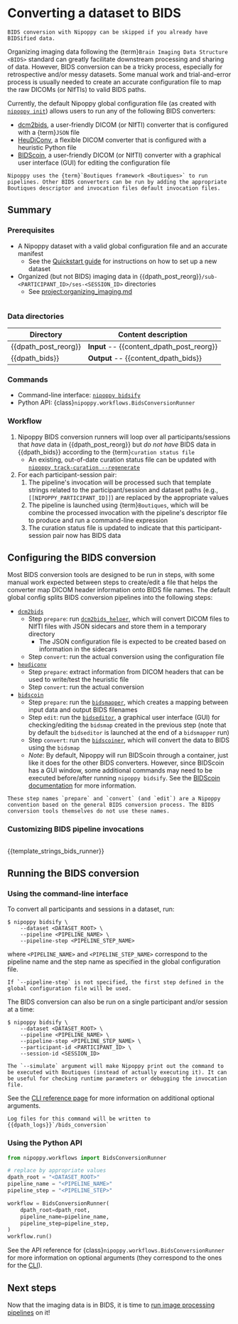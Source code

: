 # Converting a dataset to BIDS

```{tip}
BIDS conversion with Nipoppy can be skipped if you already have BIDSified data.
```

Organizing imaging data following the {term}`Brain Imaging Data Structure <BIDS>` standard can greatly facilitate downstream processing and sharing of data. However, BIDS conversion can be a tricky process, especially for retrospective and/or messy datasets. Some manual work and trial-and-error process is usually needed to create an accurate configuration file to map the raw DICOMs (or NIfTIs) to valid BIDS paths.

Currently, the default Nipoppy global configuration file (as created with [`nipoppy init`](<project:../cli_reference/init.rst>)) allows users to run any of the following BIDS converters:
- [dcm2bids](https://unfmontreal.github.io/Dcm2Bids/latest), a user-friendly DICOM (or NIfTI) converter that is configured with a {term}`JSON` file
- [HeuDiConv](https://heudiconv.readthedocs.io/en/latest/), a flexible DICOM converter that is configured with a heuristic Python file
- [BIDScoin](https://bidscoin.readthedocs.io/en/stable/), a user-friendly DICOM (or NIfTI) converter with a graphical user interface (GUI) for editing the configuration file

```{note}
Nipoppy uses the {term}`Boutiques framework <Boutiques>` to run pipelines. Other BIDS converters can be run by adding the appropriate Boutiques descriptor and invocation files default invocation files.
```

## Summary

### Prerequisites

- A Nipoppy dataset with a valid global configuration file and an accurate manifest
    - See the [Quickstart guide](../quickstart.md) for instructions on how to set up a new dataset
- Organized (but not BIDS) imaging data in {{dpath_post_reorg}}`/sub-<PARTICIPANT_ID>/ses-<SESSION_ID>` directories
    - See <project:organizing_imaging.md>

```{include} ./inserts/apptainer_stub.md
```

### Data directories

| Directory | Content description |
|---|---|
| {{dpath_post_reorg}} | **Input** -- {{content_dpath_post_reorg}} |
| {{dpath_bids}} | **Output** -- {{content_dpath_bids}} |

### Commands

- Command-line interface: [`nipoppy bidsify`](<project:../cli_reference/bidsify.rst>)
- Python API: {class}`nipoppy.workflows.BidsConversionRunner`

### Workflow

1. Nipoppy BIDS conversion runners will loop over all participants/sessions that *have* data in {{dpath_post_reorg}} but *do not have* BIDS data in {{dpath_bids}} according to the {term}`curation status file`
    - An existing, out-of-date curation status file can be updated with [`nipoppy track-curation --regenerate`](../cli_reference/track_curation.rst)
2. For each participant-session pair:
    1. The pipeline's invocation will be processed such that template strings related to the participant/session and dataset paths (e.g., `[[NIPOPPY_PARTICIPANT_ID]]`) are replaced by the appropriate values
    2. The pipeline is launched using {term}`Boutiques`, which will be combine the processed invocation with the pipeline's descriptor file to produce and run a command-line expression
    3. The curation status file is updated to indicate that this participant-session pair now has BIDS data

## Configuring the BIDS conversion

Most BIDS conversion tools are designed to be run in steps, with some manual work expected between steps to create/edit a file that helps the converter map DICOM header information onto BIDS file names. The default global config splits BIDS conversion pipelines into the following steps:
- [`dcm2bids`](https://unfmontreal.github.io/Dcm2Bids/latest)
    - Step `prepare`: run [`dcm2bids_helper`](https://unfmontreal.github.io/Dcm2Bids/3.1.1/tutorial/first-steps/#dcm2bids_helper-command), which will convert DICOM files to NIfTI files with JSON sidecars and store them in a temporary directory
        - The JSON configuration file is expected to be created based on information in the sidecars
    - Step `convert`: run the actual conversion using the configuration file
- [`heudiconv`](https://heudiconv.readthedocs.io/en/latest/)
    - Step `prepare`: extract information from DICOM headers that can be used to write/test the heuristic file
    - Step `convert`: run the actual conversion
- [`bidscoin`](https://bidscoin.readthedocs.io/en/stable/)
    - Step `prepare`: run the [`bidsmapper`](https://bidscoin.readthedocs.io/en/stable/workflow.html#step-1a-running-the-bidsmapper), which creates a mapping between input data and output BIDS filenames
    - Step `edit`: run the [`bidseditor`](https://bidscoin.readthedocs.io/en/stable/workflow.html#step-1b-running-the-bidseditor), a graphical user interface (GUI) for checking/editing the `bidsmap` created in the previous step (note that by default the `bidseditor` is launched at the end of a `bidsmapper` run)
    - Step `convert`: run the [`bidscoiner`](https://bidscoin.readthedocs.io/en/stable/workflow.html#step-2-running-the-bidscoiner), which will convert the data to BIDS using the `bidsmap`
    - *Note*: By default, Nipoppy will run BIDScoin through a container, just like it does for the other BIDS converters. However, since BIDScoin has a GUI window, some additional commands may need to be executed before/after running `nipoppy bidsify`. See the [BIDScoin documentation](https://bidscoin.readthedocs.io/en/stable/installation.html#run-bidscoin-tools-in-the-container) for more information.

```{note}
These step names `prepare` and `convert` (and `edit`) are a Nipoppy convention based on the general BIDS conversion process. The BIDS conversion tools themselves do not use these names.
```

### Customizing BIDS pipeline invocations

```{include} ./inserts/boutiques_stub.md
```

{{template_strings_bids_runner}}

## Running the BIDS conversion

### Using the command-line interface

To convert all participants and sessions in a dataset, run:
```console
$ nipoppy bidsify \
    --dataset <DATASET_ROOT> \
    --pipeline <PIPELINE_NAME> \
    --pipeline-step <PIPELINE_STEP_NAME>
```
where `<PIPELINE_NAME>` and `<PIPELINE_STEP_NAME>` correspond to the pipeline name and the step name as specified in the global configuration file.

```{note}
If `--pipeline-step` is not specified, the first step defined in the global configuration file will be used.
```

The BIDS conversion can also be run on a single participant and/or session at a time:
```console
$ nipoppy bidsify \
    --dataset <DATASET_ROOT> \
    --pipeline <PIPELINE_NAME> \
    --pipeline-step <PIPELINE_STEP_NAME> \
    --participant-id <PARTICIPANT_ID> \
    --session-id <SESSION_ID>
```

```{hint}
The `--simulate` argument will make Nipoppy print out the command to be executed with Boutiques (instead of actually executing it). It can be useful for checking runtime parameters or debugging the invocation file.
```

See the [CLI reference page](<project:../cli_reference/bidsify.rst>) for more information on additional optional arguments.

```{note}
Log files for this command will be written to {{dpath_logs}}`/bids_conversion`
```

### Using the Python API

```python
from nipoppy.workflows import BidsConversionRunner

# replace by appropriate values
dpath_root = "<DATASET_ROOT>"
pipeline_name = "<PIPELINE_NAME>"
pipeline_step = "<PIPELINE_STEP>"

workflow = BidsConversionRunner(
    dpath_root=dpath_root,
    pipeline_name=pipeline_name,
    pipeline_step=pipeline_step,
)
workflow.run()
```

See the API reference for {class}`nipoppy.workflows.BidsConversionRunner` for more information on optional arguments (they correspond to the ones for the [CLI](<project:../cli_reference/reorg.rst>)).

## Next steps

Now that the imaging data is in BIDS, it is time to [run image processing pipelines](processing.md) on it!
